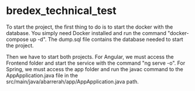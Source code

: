 # bredex_technical_test

To start the project, the first thing to do is to start the docker with the database. You simply need Docker installed and run the command "docker-compose up -d". 
The dump.sql file contains the database needed to start the project.

Then we have to start both projects.
For Angular, we must access the Frontend folder and start the service with the command "ng serve -o".
For Spring, we must access the app folder and run the javac command to the AppApplication.java file in the src/main/java/abarrerah/app/AppApplication.java path.

